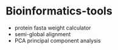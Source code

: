 # Bioinformatics-tools

- protein fasta weight calculator
- semi-global alignment
- PCA principal component analysis

